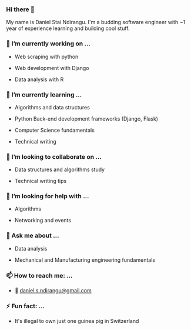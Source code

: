 ### Hi there 👋
My name is Daniel Stai Ndirangu. I'm a budding software engineer with ~1 year of experience learning and building cool stuff.

### 🔭 I’m currently working on ...
- Web scraping with python

- Web development with Django

- Data analysis with R
### 🌱 I’m currently learning ...
- Algorithms and data structures

- Python Back-end development frameworks (Django, Flask)

- Computer Science fundamentals

- Technical writing
### 👯 I’m looking to collaborate on ...
- Data structures and algorithms study

- Technical writing tips
### 🤔 I’m looking for help with ...
- Algorithms

- Networking and events

### 💬 Ask me about ...
- Data analysis

- Mechanical and Manufacturing engineering fundamentals

### 📫 How to reach me: ...

- :email: daniel.s.ndirangu@gmail.com

### ⚡ Fun fact: ...
- It's illegal to own just one guinea pig in Switzerland

